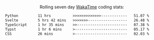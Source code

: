 <p align="center">Rolling seven day <a href="https://wakatime.com/@syrkis"/>WakaTime</a> coding stats:</p>
<!--START_SECTION:waka-->

```txt
Python         11 hrs          >>>>>>>>>>>>>------------   51.07 %
Svelte         5 hrs 42 mins   >>>>>>>------------------   26.48 %
TypeScript     1 hr 35 mins    >>-----------------------   07.38 %
Typst          1 hr 6 mins     >------------------------   05.17 %
CSS            26 mins         >------------------------   02.03 %
```

<!--END_SECTION:waka-->

